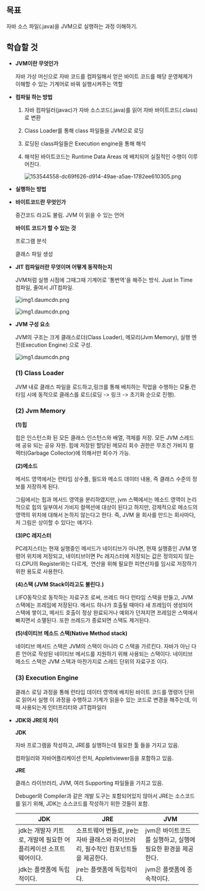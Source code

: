 ## 목표

자바 소스 파일(.java)을 JVM으로 실행하는 과정 이해하기.

## 학습할 것

- **JVM이란 무엇인가**
    
    자바 가상 머신으로 자바 코드를 컴파일해서 얻은 바이트 코드를 해당 운영체제가 이해할 수 있는 기계어로 바꿔 실행시켜주는 역할
    
- **컴파일 하는 방법**
    1. 자바 컴파일러(javac)가 자바 소스코드(.java)를 읽어 자바 바이트코드(.class)로 변환
    2. Class Loader를 통해 class 파일들을 JVM으로 로딩
    3. 로딩된 class파일들은 Execution engine을 통해 해석
    4. 해석된 바이트코드는 Runtime Data Areas 에 배치되어 실질적인 수행이 이루어진다.
        
        ![153544558-dc69f626-d914-49ae-a5ae-1782ee610305.png](https://s3-us-west-2.amazonaws.com/secure.notion-static.com/dc7c487e-c16e-4cb8-b11c-d92c6cbec110/153544558-dc69f626-d914-49ae-a5ae-1782ee610305.png)
        
    
- **실행하는 방법**
    
    
- **바이트코드란 무엇인가**
    
    중간코드 라고도 불림.
    JVM 이 읽을 수 있는 언어
    
    **바이트 코드가 할 수 있는 것**
    
    프로그램 분석
    
    클래스 파일 생성
    
- **JIT 컴파일러란 무엇이며 어떻게 동작하는지**
    
    JVM처럼 실행 시점에 그때그때 기계어로 '통번역'을 해주는 방식. Just In Time 컴파일, 줄여서 JIT컴파일.
    
    ![img1.daumcdn.png](https://s3-us-west-2.amazonaws.com/secure.notion-static.com/fafa0aa8-821f-4d57-8a5f-c820b81fe006/img1.daumcdn.png)
    
    ![img1.daumcdn.png](https://s3-us-west-2.amazonaws.com/secure.notion-static.com/ee3ddad2-66d7-4209-acb0-e214471fcc68/img1.daumcdn.png)
    
- **JVM 구성 요소**
    
    JVM의 구조는 크게 클래스로더(Class Loader), 메모리(Jvm Memory), 실행 엔진(Execution Engine) 으로 구성.
    
    ![img1.daumcdn.png](https://s3-us-west-2.amazonaws.com/secure.notion-static.com/2ed1bd6e-3636-4b8a-a151-466adefdcc95/img1.daumcdn.png)
    
    ### **(1) Class Loader**
    
    JVM 내로 클래스 파일을 로드하고,링크를 통해 배치하는 작업을 수행하는 모듈.런타임 시에 동적으로 클래스를 로드(로딩 -> 링크 -> 초기화 순으로 진행).
    
    ### **(2)** Jvm Memory
    
    **(1)힙**
    
    힙은 인스턴스화 된 모든 클래스 인스턴스와 배열, 객체를 저장.
    모든 JVM 스레드에 공유 되는 공유 자원.
    힙에 저장된 할당된 메모리 회수 권한은 무조건 가비지 컬렉터(Garbage Collector)에 의해서만 회수가 가능.
    
    **(2)메소드**
    
    메서드 영역에서는 런타임 상수풀, 필드와 메소드 데이터 내용, 즉 클래스 수준의 정보를 저장하게 된다.
    
    그림에서는 힙과 메서드 영역을 분리하였지만, jvm 스펙에서는 메소드 영역이 논리적으로 힙의 일부여서 가비지 컬렉션에 대상이 된다고 하지만, 강제적으로 메소드의 영역의 위치에 대해서 논하지 않는다고 한다. 즉, JVM 을 회사를 만드는 회사마다, 저 그림은 상이할 수 있다는 얘기다.
    
    **(3)PC 레지스터**
    
    PC레지스터는 현재 실행중인 메서드가 네이티브가 아니면, 현재 실행중인 JVM 명령어 위치에 저장되고, 네이티브이면 Pc 레지스터에 저장되는 값은 정의되지 않는다.CPU의 Register와는 다르게,  연산을 위해 필요한 피연산자를 임시로 저장하기 위한 용도로 사용한다.
    
    **(4)스택 (JVM Stack이라고도 불린다.)**
    
    LIFO동작으로 동작하는 자료구조 로써, 쓰레드 마다 런타임 스택을 만들고, JVM 스택에는 프레임에 저장된다. 메서드 하나가 호출될 때마다 새 프레임이 생성되어 스택에 쌓이고, 메서드 호출이 정상 완료되거나 예외가 던져지면 프레임은 스택에서 빠지면서 소멸된다. 또한 쓰레드가 종료되면 스택도 제거된다.
    
    **(5)네이티브 메소드 스택(Native Method stack)**
    
    네이티브 메서드 스택은 JVM의 스택이 아니라 C 스택을 가르킨다. 자바가 아닌 다른 언어로 작성된 네이티브 메서드를 지원하기 위해 사용되는 스택이다. 네이티브 메소드 스택은 JVM 스택과 마찬가지로 스레드 단위의 자료구조 이다.
    
    ### **(3)** Execution Engine
    
    클래스 로딩 과정을 통해 런타임 데이터 영역에 배치된 바이트 코드를 명령어 단위로 읽어서 실행
    이 과정을 수행하고 기계가 읽을수 있는 코드로 변경을 해주는데, 이때 사용되는게 인터프리터와 JIT컴파일러
    
- **JDK와 JRE의 차이**
    
    **JDK**
    
    자바 프로그램을 작성하고, JRE를 실행하는데 필요한 툴 들을 가지고 있음.
    
    컴파일러와 자바어플리케이션 런처, Appletiviewer등을 포함하고 있음.
    
    **JRE**
    
    클래스 라이브러리, JVM, 여러 Supporting 파일들을 가지고 있음.
    
    Debuger와 Compiler과 같은 개발 도구는 포함되어있지 않아서 JRE는 소스코드를 읽기 위해, JDK는 소스코드를 작성하기 위한 것들이 포함.
    
    | JDK | JRE | JVM |
    | --- | --- | --- |
    | jdk는 개발자 키트로, 개발에 필요한 어플리케이션 소프트웨어이다. | 소프트웨어 번들로, jre는 자바 클래스와 라이브러리, 필수적인 컴포넌트들을 제공한다. | jvm은 바이트코드를 실행하고, 실행에 필요한 환경을 제공한다. |
    | jdk는 플랫폼에 독립적이다. | jre는 플랫폼에 독립적이다. | jvm은 플랫폼에 종속적이다. |
